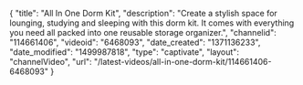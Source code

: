{
    "title": "All In One Dorm Kit",
    "description": "Create a stylish space for lounging, studying and sleeping with this dorm kit. It comes with everything you need all packed into one reusable storage organizer.",
    "channelid": "114661406",
    "videoid": "6468093",
    "date_created": "1371136233",
    "date_modified": "1499987818",
    "type": "captivate",
    "layout": "channelVideo",
    "url": "\/latest-videos\/all-in-one-dorm-kit\/114661406-6468093"
}
